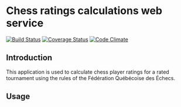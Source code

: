 # Chess ratings calculations web service 

[![Build Status](https://travis-ci.org/studur/chess-jersey-rest-service.svg?branch=master)](https://travis-ci.org/studur/chess-jersey-rest-service)
[![Coverage Status](https://coveralls.io/repos/github/studur/chess-jersey-rest-service/badge.svg?branch=master)](https://coveralls.io/github/studur/chess-jersey-rest-service?branch=master)
[![Code Climate](https://codeclimate.com/github/codeclimate/codeclimate/badges/gpa.svg)](https://codeclimate.com/github/studur/chess-jersey-rest-service)

## Introduction

This application is used to calculate chess player ratings for a rated tournament using the rules of the Fédération Québécoise des Échecs.

## Usage